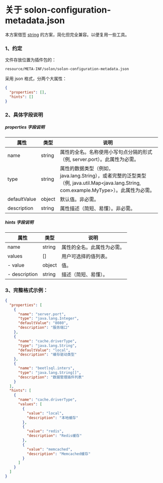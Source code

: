 
# 关于 solon-configuration-metadata.json

本方案借签 [string](https://docs.spring.io/spring-boot/docs/2.7.x/reference/html/configuration-metadata.html) 的方案，简化但完全兼容。以便复用一些工具。

### 1、约定

文件存放位置为插件包的：

```
resource/META-INF/solon/solon-configuration-metadata.json
```

采用 json 格式，分两个大属性：

```json
{
  "properties": [],
  "hints": []
}
```

### 2、具体字段说明

##### properties 字段说明

| 属性           | 类型      | 说明  |
|--------------|---------|-----|
| name         | string  | 属性的全名。名称使用小写句点分隔的形式（例, server.port）。此属性为必需。  |
| type         | string  | 属性的数据类型（例如，java.lang.String），或者完整的泛型类型（例, java.util.Map<java.lang.String, com.example.MyType>）。此属性为必需。  |
| defaultValue | object  | 默认值。非必需。 |
| description  | string  | 属性描述（简短、易懂）。非必需。  |

##### hints 字段说明


| 属性             | 类型      | 说明  |
|----------------|---------|-----|
| name           | string  | 属性的全名。此属性为必需。  |
| values       | []      | 用户可选择的值列表。 |
| - value      | object    | 值。   |
| - description | string  | 描述（简短、易懂）。  |



### 3、完整格式示例：

```json
{
  "properties": [
    {
      "name": "server.port",
      "type": "java.lang.Integer",
      "defaultValue": "8080",
      "description": "服务端口"
    },
    {
      "name": "cache.driverType",
      "type": "java.lang.String",
      "defaultValue": "local",
      "description": "缓存驱动类型"
    },
    {
      "name": "beetlsql.inters",
      "type": "java.lang.String[]",
      "description": "数据管理插件列表"
    }
  ],
  "hints": [
    {
      "name": "cache.driverType",
      "values": [
        {
          "value": "local",
          "description": "本地缓存"
        },
        {
          "value": "redis",
          "description": "Redis缓存"
        },
        {
          "value": "memcached",
          "description": "Memcached缓存"
        }
      ]
    }
  ]
}
```